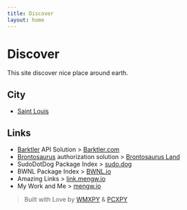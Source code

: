 ```yaml
---
title: Discover
layout: home
---
```


# Discover

This site discover nice place around earth.

## City

-   [Saint Louis](./city/saint-louis)

## Links

-   [Barktler](https://github.com/Barktler) API Solution > [Barktler.com](//barktler.com)
-   [Brontosaurus](https://github.com/SudoDotDog/Brontosaurus) authorization solution > [Brontosaurus Land](https://brontosaurus.land)
-   SudoDotDog Package Index > [sudo.dog](https://sudo.dog)
-   BWNL Package Index > [BWNL.io](https://bwnl.io)
-   Amazing Links > [link.mengw.io](https://link.mengw.io)
-   My Work and Me > [mengw.io](https://mengw.io)

> Built with Love by [WMXPY](//github.com/WMXPY) & [PCXPY](//github.com/PCXPY)
